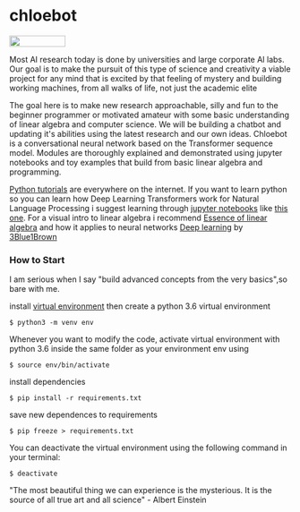 # chloebot

<img src="https://raw.githubusercontent.com/dwyl/repo-badges/master/highresPNGs/start-with-why-HiRes.png" height="20" width="100">

Most AI research today is done by universities and large corporate AI labs. Our goal is to make the pursuit of this type of science and creativity a viable project for any mind that is excited by that feeling of mystery and building working machines, from all walks of life, not just the academic elite

The goal here is to make new research approachable, silly and fun to the beginner programmer or motivated amateur with some basic understanding of linear algebra and computer science. We will be building a chatbot and updating it's abilities using the latest research and our own ideas. Chloebot is a conversational neural network based on the Transformer sequence model. Modules are thoroughly explained and demonstrated using jupyter notebooks and toy examples that build from basic linear algebra and programming.

[Python tutorials](https://www.learnpython.org/) are everywhere on the internet. If you want to learn python so you can learn how Deep Learning Transformers work for Natural Language Processing i suggest learning through  [jupyter notebooks](https://youtu.be/pxPzuyCOoMI) like [this one](https://www.dataquest.io/blog/jupyter-notebook-tutorial/). For a visual intro to linear algebra i recommend [Essence of linear algebra](https://youtu.be/fNk_zzaMoSs) and how it applies to neural networks [Deep learning](https://youtu.be/aircAruvnKk) by [3Blue1Brown](https://www.youtube.com/channel/UCYO_jab_esuFRV4b17AJtAw)

### How to Start

I am serious when I say "build advanced concepts from the very basics",so bare with me. 

install [virtual environment](https://towardsdatascience.com/virtual-environments-104c62d48c54) then create a python 3.6 virtual environment

`$ python3 -m venv env`

Whenever you want to modify the code, activate virtual environment with python 3.6 inside the same folder as your environment env using 

`$ source env/bin/activate`

install dependencies

`$ pip install -r requirements.txt`

save new dependences to requirements

`$ pip freeze > requirements.txt`

You can deactivate the virtual environment using the following command in your terminal:

`$ deactivate`

"The most beautiful thing we can experience is the mysterious. It is the source of all true art and all science" - Albert Einstein
